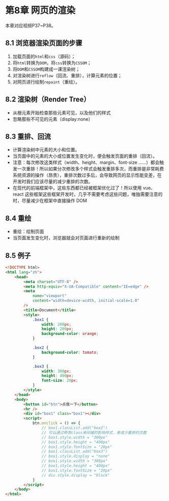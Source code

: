 # 第8章 网页的渲染

本章对应视频P37\~P38。

## 8.1 浏览器渲染页面的步骤

1. 加载页面的`html`和`css`（源码）；
2. 将`html`转换为`DOM`，将`css`转换为`CSSOM`；
3. 将`DOM`和`CSSOM`构建成一课渲染树；
4. 对渲染树进行`reflow`（回流、重排），计算元素的位置；
5. 对网页进行绘制`repaint`（重绘）。

## 8.2 渲染树（Render Tree）

- 从根元素开始检查那些元素可见，以及他们的样式
- 忽略那些不可见的元素（display:none）

## 8.3 重排、回流
- 计算渲染树中元素的大小和位置。
- 当页面中的元素的大小或位置发生变化时，便会触发页面的重排（回流）。
- 注意：每次修改这类样式（width、height、margin、font-size ......）都会触发一次重排！所以如果分次修改多个样式会触发重排多次，而重排是非常耗费系统资源的操作（昂贵），重排次数过多后，会导致网页的显示性能变差，在开发时我们应该尽量的减少重排的次数。
- 在现代的前端框架中，这些东西都已经被框架优化过了！所以使用 vue、react 这些框架这些框架开发时，几乎不需要考虑这些问题，唯独需要注意的时，尽量减少在框架中直接操作 DOM

## 8.4 重绘

- 重绘：绘制页面
- 当页面发生变化时，浏览器就会对页面进行重新的绘制

## 8.5 例子

```html
<!DOCTYPE html>
<html lang="zh">
    <head>
        <meta charset="UTF-8" />
        <meta http-equiv="X-UA-Compatible" content="IE=edge" />
        <meta
            name="viewport"
            content="width=device-width, initial-scale=1.0"
        />
        <title>Document</title>
        <style>
            .box1 {
                width: 200px;
                height: 200px;
                background-color: orange;
            }

            .box2 {
                background-color: tomato;
            }

            .box3 {
                width: 300px;
                height: 400px;
                font-size: 20px;
            }
        </style>
    </head>
    <body>
        <button id="btn">点我一下</button>
        <hr />
        <div id="box1" class="box1"></div>
        <script>
            btn.onclick = () => {
                // box1.classList.add("box2")
                // 可以通过修改class来间接的影响样式，来减少重排的次数
                // box1.style.width = "300px"
                // box1.style.height = "400px"
                // box1.style.fontSize = "20px"
                // box1.classList.add("box3")
                // box1.style.display = "none"
                // box1.style.width = "300px"
                // box1.style.height = "400px"
                // box1.style.fontSize = "20px"
                // div.style.display = "block"
            }
        </script>
    </body>
</html>
```
